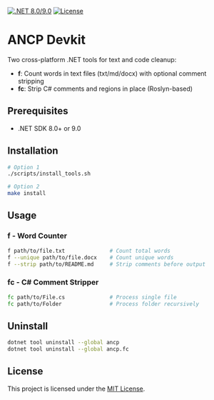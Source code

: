 [![.NET 8.0/9.0](https://img.shields.io/badge/.NET-8.0%7C9.0-7C3AED)](https://dotnet.microsoft.com/download/dotnet)
[![License](https://img.shields.io/badge/License-MIT-blue.svg)](https://github.com/ANcpLua/ancpdevkit/blob/main/LICENSE)

# ANCP Devkit

Two cross-platform .NET tools for text and code cleanup:

- **f**: Count words in text files (txt/md/docx) with optional comment stripping
- **fc**: Strip C# comments and regions in place (Roslyn-based)

## Prerequisites

- .NET SDK 8.0+ or 9.0

## Installation

```bash
# Option 1
./scripts/install_tools.sh

# Option 2  
make install
```

## Usage

### f - Word Counter

```bash
f path/to/file.txt              # Count total words
f --unique path/to/file.docx    # Count unique words  
f --strip path/to/README.md     # Strip comments before output
```

### fc - C# Comment Stripper

```bash
fc path/to/File.cs              # Process single file
fc path/to/Folder               # Process folder recursively
```

## Uninstall

```bash
dotnet tool uninstall --global ancp
dotnet tool uninstall --global ancp.fc
```

## License

This project is licensed under the [MIT License](LICENSE).
